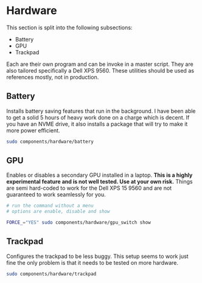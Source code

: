 # Hardware

This section is split into the following subsections:

- Battery
- GPU
- Trackpad

Each are their own program and can be invoke in a master script.
They are also tailored specifically a Dell XPS 9560.
These utilities should be used as references mostly, not in production.

## Battery

Installs battery saving features that run in the background.
I have been able to get a solid 5 hours of heavy work done on a charge which is decent.
If you have an NVME drive, it also installs a package that will try to make it more power efficient.


```bash
sudo components/hardware/battery
```

## GPU

Enables or disables a secondary GPU installed in a laptop.
**This is a highly experimental feature and is not well tested. Use at your own risk.**
Things are semi hard-coded to work for the Dell XPS 15 9560 and are not guaranteed to work seamlessly for you.

```bash
# run the command without a menu
# options are enable, disable and show

FORCE_="YES" sudo components/hardware/gpu_switch show
```

## Trackpad

Configures the trackpad to be less buggy.
This setup seems to work just fine the only problem is that it needs to be tested on more hardware.

```bash
sudo components/hardware/trackpad
```
